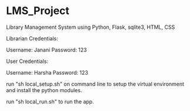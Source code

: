 # LMS_Project
Library Management System using Python, Flask, sqlite3, HTML, CSS

Librarian Credentials:

Username: Janani
Password: 123

User Credentials:

Username: Harsha
Password: 123

run "sh local_setup.sh" on command line to setup the virtual environment and install the python modules.

run "sh local_run.sh" to run the app.
